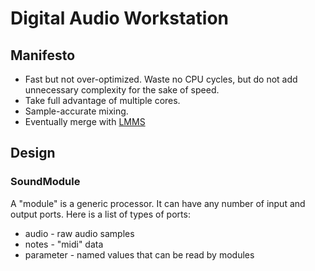 # Digital Audio Workstation

## Manifesto

 * Fast but not over-optimized. Waste no CPU cycles, but do not add
   unnecessary complexity for the sake of speed.
 * Take full advantage of multiple cores.
 * Sample-accurate mixing.
 * Eventually merge with [LMMS](https://github.com/LMMS/lmms)

## Design

### SoundModule

A "module" is a generic processor. It can have any number of input and output
ports. Here is a list of types of ports:

 * audio - raw audio samples
 * notes - "midi" data
 * parameter - named values that can be read by modules


